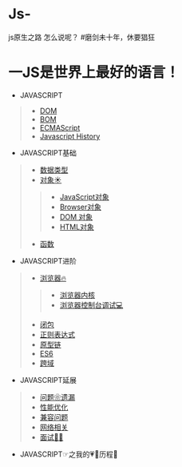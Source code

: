 # Js-
js原生之路
怎么说呢？
#磨剑未十年，休要猖狂

一JS是世界上最好的语言！
===
* JAVASCRIPT
>* [DOM](https://github.com/TUARAN/tarsJs/blob/master/DOM.md)
>* [BOM](https://github.com/TUARAN/tarsJs/blob/master/BOM.md)
>* [ECMAScript](https://github.com/TUARAN/tarsJs/blob/master/ECMAScript.md)
>* [Javascript History]()


* JAVASCRIPT基础
>* [数据类型](https://github.com/TUARAN/tarsJs/blob/master/基本类型引用类型.md)
>* [对象☀]()
>>* [JavaScript对象]()
>>* [Browser对象]()
>>* [DOM 对象]()
>>* [HTML对象]()
>* [函数]()

* JAVASCRIPT进阶
>* [浏览器🔥]()
>>* [浏览器内核]()
>>* [浏览器控制台调试💻]()
>* [闭包]()
>* [正则表达式]()
>* [原型链]()
>* [ES6]()
>* [跨域]()

* JAVASCRIPT延展
>* [问题❀遗漏]()
>* [性能优化]()
>* [兼容问题]()
>* [网络相关]()
>* [面试🍜🤓]()

* JAVASCRIPT☞之我的💗🦌历程🚌

